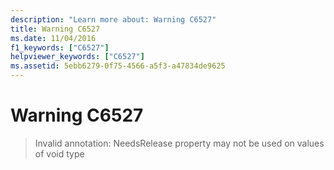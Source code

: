 ```yaml
---
description: "Learn more about: Warning C6527"
title: Warning C6527
ms.date: 11/04/2016
f1_keywords: ["C6527"]
helpviewer_keywords: ["C6527"]
ms.assetid: 5ebb6279-0f75-4566-a5f3-a47834de9625
---
```

# Warning C6527

> Invalid annotation: NeedsRelease property may not be used on values of void type
